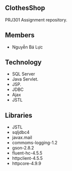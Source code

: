 ## ClothesShop
PRJ301 Assignment repository.

## Members
- Nguyễn Bá Lực

## Technology
- SQL Server
- Java Servlet.
- JSP.
- JDBC
- Ajax
- JSTL
## Libraries
- JSTL
- sqljdbc4
- javax.mail
- commoms-logging-1.2
- gson-2.8.2
- fluent-hc-4.5.5
- httpclient-4.5.5
- httpcore-4.9.9

